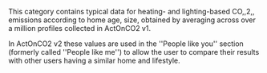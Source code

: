 This category contains typical data for heating- and lighting-based
CO,,2,, emissions according to home age, size, obtained by averaging
across over a million profiles collected in ActOnCO2 v1.

In ActOnCO2 v2 these values are used in the ''People like you'' section
(formerly called ''People like me'') to allow the user to compare their
results with other users having a similar home and lifestyle.
